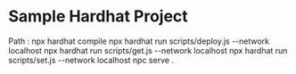 # Sample Hardhat Project

Path :
npx hardhat compile
npx hardhat run scripts/deploy.js --network localhost
npx hardhat run scripts/get.js --network localhost
npx hardhat run scripts/set.js --network localhost
npc serve .
